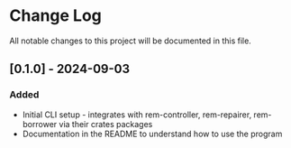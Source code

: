 
# Change Log

All notable changes to this project will be documented in this file.

## [0.1.0] - 2024-09-03

### Added

- Initial CLI setup - integrates with rem-controller, rem-repairer,
    rem-borrower via their crates packages
- Documentation in the README to understand how to use the program